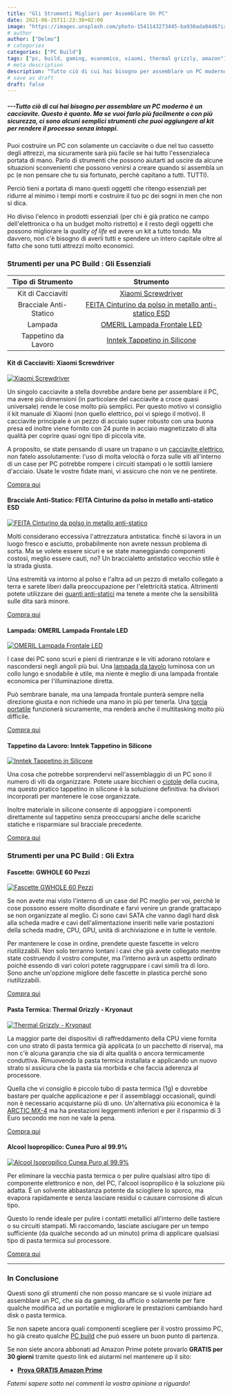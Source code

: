 ```yaml
---
title: "Gli Strumenti Migliori per Assemblare Un PC"
date: 2021-06-25T11:23:30+02:00
image: "https://images.unsplash.com/photo-1541143273445-ba930ada04d6?ixid=MnwxMjA3fDB8MHxwaG90by1wYWdlfHx8fGVufDB8fHx8&ixlib=rb-1.2.1&auto=format&fit=crop&w=1955&q=80"
# author
author: ["Delmo"]
# categories
categories: ["PC Build"]
tags: ["pc, build, gaming, economico, xiaomi, thermal grizzly, amazon"]
# meta description
description: "Tutto ciò di cui hai bisogno per assemblare un PC moderno è un cacciavite. Questo è quanto. Ma se vuoi farlo più facilmente o con più sicurezza, ci sono alcuni semplici strumenti che puoi aggiungere al kit per rendere il processo senza intoppi. Una volta selezionati componenti del PC e studiato i passaggi abbastanza semplici da eseguire, sarai pronto per partire."
# save as draft
draft: false
---
```


##### ---Tutto ciò di cui hai bisogno per assemblare un PC moderno è un cacciavite. Questo è quanto. Ma se vuoi farlo più facilmente o con più sicurezza, ci sono alcuni semplici strumenti che puoi aggiungere al kit per rendere il processo senza intoppi.

Puoi costruire un PC con solamente un cacciavite o due nel tuo cassetto degli attrezzi, ma sicuramente sarà più facile se hai tutto l'essenzialeca portata di mano. Parlo di strumenti che possono aiutarti ad uscire da alcune situazioni sconvenienti che possono venirsi a creare quando si assembla un pc (e non pensare che tu sia fortunato, perchè capitano a tutti. TUTTI). 

Perciò tieni a portata di mano questi oggetti che ritengo essenziali per ridurre al minimo i tempi morti e costruire il tuo pc dei sogni in men che non si dica.

Ho diviso l'elenco in prodotti essenziali (per chi è già pratico ne campo dell'elettronica o ha un budget molto ristretto) e il resto degli oggetti che possono migliorare la *quality of life* ed avere un kit a tutto tondo. Ma davvero, non c'è bisogno di averli tutti e spendere un intero capitale oltre al fatto che sono tutti attrezzi molto economici.

### Strumenti per una PC Build : Gli Essenziali

|           Tipo di Strumento          |                       Strumento                     |  
|:-------------------------:|:----------------------------------------------------:|
| Kit di Cacciaviti             |  [Xiaomi Screwdriver](https://amzn.to/3gXP04M)|
| Bracciale Anti-Statico |   [FEITA Cinturino da polso in metallo anti-statico ESD](https://amzn.to/2Sxwqr6)      |
| Lampada                      | [OMERIL Lampada Frontale LED](https://amzn.to/2SYpaVv)              |
| Tappetino da Lavoro                  |     [Inntek Tappetino in Silicone](https://amzn.to/3h4jVve)     |

#### Kit di Cacciaviti: Xiaomi Screwdriver

[![Xiaomi Screwdriver](https://i01.appmifile.com/v1/MI_18455B3E4DA706226CF7535A58E875F0267/pms_1590153740.10722811.jpg?thumb=1&w=1082&h=1082&width=1082&height=1082)](https://amzn.to/3gXP04M)

Un singolo cacciavite a stella dovrebbe andare bene per assemblare il PC, ma avere più dimensioni (in particolare del cacciavite a croce quasi universale) rende le cose molto più semplici. Per questo motivo vi consiglio il kit manuale di Xiaomi (non quello elettrico, poi vi spiego il motivo). Il cacciavite principale è un pezzo di acciaio super robusto con una buona presa ed inoltre viene fornito con 24 punte in acciaio magnetizzato di alta qualità per coprire quasi ogni tipo di piccola vite.

A proposito, se state pensando di usare un trapano o un [cacciavite elettrico](https://amzn.to/2Ste7TV), non fatelo assolutamente: l'uso di molta velocità o forza sulle viti all'interno di un case per PC potrebbe rompere i circuiti stampati o le sottili lamiere d'acciaio. Usate le vostre fidate mani, vi assicuro che non ve ne pentirete.

<div class="wp-block-button is-style-outline"><a class="wp-block-button__link" href="https://amzn.to/3gXP04M">Compra qui</a></div>

#### Bracciale Anti-Statico: FEITA Cinturino da polso in metallo anti-statico ESD

[![FEITA Cinturino da polso in metallo anti-statico](https://images-na.ssl-images-amazon.com/images/I/51G5cyG8mXL._SL1001_.jpg)](https://amzn.to/2Sxwqr6)

Molti considerano eccessiva l'attrezzatura antistatica: finchè si lavora in un luogo fresco e asciutto, probabilmente non avrete nessun problema di sorta. Ma se volete essere sicuri e se state maneggiando componenti costosi, meglio essere cauti, no?
Un braccialetto antistatico vecchio stile è la strada giusta.

Una estremità va intorno al polso e l'altra ad un pezzo di metallo collegato a terra e sarete liberi dalla preoccupazione per l'elettricità statica.
Altrimenti potete utilizzare dei [guanti anti-statici](https://amzn.to/3qyMjKs) ma tenete a mente che la sensibilità sulle dita sarà minore.

<div class="wp-block-button is-style-outline"><a class="wp-block-button__link" href="https://amzn.to/2Sxwqr6">Compra qui</a></div>

#### Lampada: OMERIL Lampada Frontale LED

[![OMERIL Lampada Frontale LED](https://m.media-amazon.com/images/I/71PyR2KwRtL._AC_SS450_.jpg)](https://amzn.to/2SYpaVv)

I case dei PC sono scuri e pieni di rientranze e le viti adorano rotolare e nascondersi negli angoli più bui. Una [lampada da tavolo](https://amzn.to/3xROZ89) luminosa con un collo lungo e snodabile è utile, ma niente è meglio di una lampada frontale economica per l'illuminazione diretta.

Può sembrare banale, ma una lampada frontale punterà sempre nella direzione giusta e non richiede una mano in più per tenerla. Una [torcia portatile](https://amzn.to/3qpQBUh) funzionerà sicuramente, ma renderà anche il multitasking molto più difficile.

<div class="wp-block-button is-style-outline"><a class="wp-block-button__link" href="https://amzn.to/2SYpaVv">Compra qui</a></div>

#### Tappetino da Lavoro: Inntek Tappetino in Silicone

[![Inntek Tappetino in Silicone](https://m.media-amazon.com/images/I/71+socEstoL._AC_SS450_.jpg)](https://amzn.to/3h4jVve)

Una cosa che potrebbe sorprendervi nell'assemblaggio di un PC sono il numero di viti da organizzare. Potete usare bicchieri o [ciotole](https://amzn.to/3vYj7xx) della cucina, ma questo pratico tappetino in silicone è la soluzione definitiva: ha divisori incorporati per mantenere le cose organizzate.

Inoltre materiale in silicone consente di appoggiare i componenti direttamente sul tappetino senza preoccuparsi anche delle scariche statiche e risparmiare sul bracciale precedente.

<div class="wp-block-button is-style-outline"><a class="wp-block-button__link" href="https://amzn.to/3h4jVve">Compra qui</a></div>

### Strumenti per una PC Build : Gli Extra

#### Fascette: GWHOLE 60 Pezzi

[![Fascette GWHOLE 60 Pezzi](https://images-na.ssl-images-amazon.com/images/I/71-IillEnnL._AC_SX679_.jpg)](https://amzn.to/3jg1mH3)
<!-- ![Fonte: Amazon](https://res.cloudinary.com/techbudget-it/image/upload/c_scale,w_16/v1624712884/photo.png) -->
Se non avete mai visto l'interno di un case del PC meglio per voi, perchè le cose possono essere molto disordinate e farvi venire un grande grattacapo se non organizzate al meglio.
Ci sono cavi SATA che vanno dagli hard disk alla scheda madre e cavi dell'alimentazione inseriti nelle varie postazioni della scheda madre, CPU, GPU, unità di archiviazione e in tutte le ventole.

Per mantenere le cose in ordine, prendete queste fascette in velcro riutilizzabili. Non solo terranno lontani i cavi che già avete collegato mentre state costruendo il vostro computer, ma l'interno avrà un aspetto ordinato poichè essendo di vari colori potete raggruppare i cavi simili tra di loro. Sono anche un'opzione migliore delle fascette in plastica perché sono riutilizzabili.

<div class="wp-block-button is-style-outline"><a class="wp-block-button__link" href="https://amzn.to/3jg1mH3">Compra qui</a></div>

#### Pasta Termica: Thermal Grizzly - Kryonaut

[![Thermal Grizzly - Kryonaut](https://images-na.ssl-images-amazon.com/images/I/71cMQQ0YXXL._SX522_.jpg)](https://amzn.to/3h9UYhY)

La maggior parte dei dispositivi di raffreddamento della CPU viene fornita con uno strato di pasta termica già applicata (o un pacchetto di riserva), ma non c'è alcuna garanzia che sia di alta qualità o ancora termicamente conduttiva. Rimuovendo la pasta termica installata e applicando un nuovo strato si assicura che la pasta sia morbida e che faccia aderenza al processore.

Quella che vi consiglio è piccolo tubo di pasta termica (1g) e dovrebbe bastare per qualche applicazione e per il assemblaggi occasionali, quindi non è necessario acquistarne più di uno.
Un'alternativa più economica è la [ARCTIC MX-4](https://amzn.to/3dgqk5u) ma ha prestazioni leggermenti inferiori e per il risparmio di 3 Euro secondo me non ne vale la pena.

<div class="wp-block-button is-style-outline"><a class="wp-block-button__link" href="https://amzn.to/3h9UYhY">Compra qui</a></div>

#### Alcool Isopropilico: Cunea Puro al 99.9%

[![Alcool Isopropilico Cunea Puro al 99.9%](https://images-na.ssl-images-amazon.com/images/I/71w7mWSXjtL._AC_SY879_.jpg)](https://amzn.to/3dfMFA9)

Per eliminare la vecchia pasta termica o per pulire qualsiasi altro tipo di componente elettronico e non, del PC, l'alcool isopropilico è la soluzione più adatta. È un solvente abbastanza potente da sciogliere lo sporco, ma evapora rapidamente e senza lasciare residui o causare corrosione di alcun tipo.

Questo lo rende ideale per pulire i contatti metallici all'interno delle tastiere o su circuiti stampati. Mi raccomando, lasciate asciugare per un tempo sufficiente (da qualche secondo ad un minuto) prima di applicare qualsiasi tipo di pasta termica sul processore.

<div class="wp-block-button is-style-outline"><a class="wp-block-button__link" href="https://amzn.to/3dfMFA9">Compra qui</a></div>

___

### In Conclusione

Questi sono gli strumenti che non posso mancare se si vuole iniziare ad assemblare un PC, che sia da gaming, da ufficio o solamente per fare qualche modifica ad un portatile e migliorare le prestazioni cambiando hard disk o pasta termica.

Se non sapete ancora quali componenti scegliere per il vostro prossimo PC, ho già creato qualche [PC build](https://techbudget.it/categories/pc-build/) che può essere un buon punto di partenza.

Se non siete ancora abbonati ad Amazon Prime potete provarlo **GRATIS per 30 giorni** tramite questo link ed aiutarmi nel mantenere up il sito:

- **[Prova GRATIS Amazon Prime](https://amzn.to/3zrJKOm)**

*Fatemi sapere sotto nei commenti la vostra opinione a riguardo!*